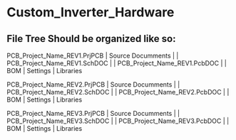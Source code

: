 # Custom_Inverter_Hardware
## File Tree Should be organized like so:
PCB_Project_Name_REV1.PrjPCB
|  Source Documments
|  |  PCB_Project_Name_REV1.SchDOC
|  |  PCB_Project_Name_REV1.PcbDOC
|  |  BOM
|  Settings
|  Libraries

PCB_Project_Name_REV2.PrjPCB
|  Source Documments
|  |  PCB_Project_Name_REV2.SchDOC
|  |  PCB_Project_Name_REV2.PcbDOC
|  |  BOM
|  Settings
|  Libraries

PCB_Project_Name_REV3.PrjPCB
|  Source Documments
|  |  PCB_Project_Name_REV3.SchDOC
|  |  PCB_Project_Name_REV3.PcbDOC
|  |  BOM
|  Settings
|  Libraries
